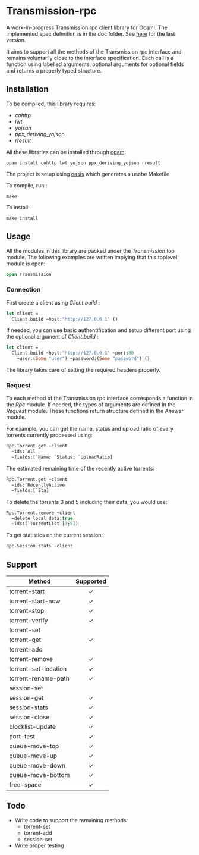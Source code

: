 # Transmission-rpc

A work-in-progress Transmission rpc client library for Ocaml.
The implemented spec definition is in the doc folder. 
See [here](https://trac.transmissionbt.com/browser/trunk/extras/rpc-spec.txt)
for the last version.

It aims to support all the methods of the Transmission rpc interface and 
remains voluntarily close to the interface specification. Each call is a 
function using labelled arguments, optional arguments for optional fields 
and returns a properly typed structure.

## Installation

To be compiled, this library requires:
- *cohttp*
- *lwt*
- *yojson*
- *ppx_deriving_yojson*
- *rresult*

All these libraries can be installed through [opam](https://opam.ocaml.org/):
```
opam install cohttp lwt yojson ppx_deriving_yojson rresult
```

The project is setup using [oasis](http://oasis.forge.ocamlcore.org/) which
generates a usabe Makefile. 

To compile, run :
```
make
```

To install:
```
make install
```

## Usage

All the modules in this library are packed under the *Transmission* top module.
The following examples are written implying that this toplevel module is open:
```Ocaml
open Transmission
```

### Connection

First create a client using *Client.build* :
```Ocaml
let client =
  Client.build ~host:"http://127.0.0.1" ()
```

If needed, you can use basic authentification and setup different port using
the optional argument of *Client.build* :
```Ocaml
let client =
  Client.build ~host:"http://127.0.0.1" ~port:80 
    ~user:(Some "user") ~password:(Some "password") ()
```

The library takes care of setting the required headers properly.

### Request

To each method of the Transmission rpc interface corresponds a function in the
*Rpc* module. If needed, the types of arguments are defined in the *Request*
module. These functions return structure defined in the *Answer* module.

For example, you can get the name, status and upload ratio of every torrents 
currently processed using:
```Ocaml
Rpc.Torrent.get ~client 
  ~ids:`All 
  ~fields:[`Name; `Status; `UploadRatio]
```

The estimated remaining time of the recently active torrents:
```Ocaml
Rpc.Torrent.get ~client
  ~ids:`RecentlyActive
  ~fields:[`Eta]
```

To delete the torrents 3 and 5 including their data, you would use:
```Ocaml
Rpc.Torrent.remove ~client 
  ~delete_local_data:true
  ~ids:(`TorrentList [3;5])
```

To get statistics on the current session:
```Ocaml
Rpc.Session.stats ~client
```

## Support

| Method               | Supported   |
| -------------------- | :---------: |
| torrent-start        | ✓           |
| torrent-start-now    | ✓           |
| torrent-stop         | ✓           |
| torrent-verify       | ✓           |
| torrent-set          |             |
| torrent-get          | ✓           |
| torrent-add          |             |
| torrent-remove       | ✓           |
| torrent-set-location | ✓           |
| torrent-rename-path  | ✓           |
| session-set          |             |
| session-get          | ✓           |
| session-stats        | ✓           |
| session-close        | ✓           |
| blocklist-update     | ✓           |
| port-test            | ✓           |
| queue-move-top       | ✓           |
| queue-move-up        | ✓           |
| queue-move-down      | ✓           |
| queue-move-bottom    | ✓           |
| free-space           | ✓           |

## Todo

* Write code to support the remaining methods:
  + torrent-set
  + torrent-add
  + session-set
* Write proper testing
